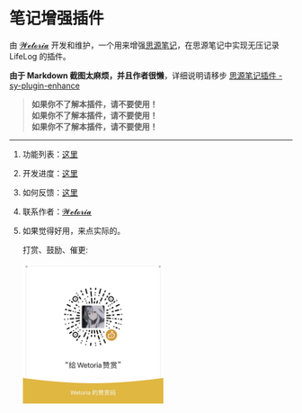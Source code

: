 
# 笔记增强插件

由 [𝓦𝓮𝓽𝓸𝓻𝓲𝓪](https://simplest-frontend.feishu.cn/docx/R1UxdUYPtoWVi2xapQXclJd2nUh#H5N9dK061o6R4sxUWTiccgvYnAc) 开发和维护，一个用来增强[思源笔记](https://b3log.org/siyuan/?utm_source=ld246.com)，在思源笔记中实现无压记录 LifeLog 的插件。


**由于 Markdown 截图太麻烦，并且作者很懒**，详细说明请移步 [思源笔记插件 - sy-plugin-enhance](https://simplest-frontend.feishu.cn/docx/B3NndXHi7oLLXJxnxQmcczRsnse)  


> **如果你不了解本插件，请不要使用！**  
> **如果你不了解本插件，请不要使用！**  
> **如果你不了解本插件，请不要使用！**  

---

1. 功能列表：[这里](https://simplest-frontend.feishu.cn/docx/B3NndXHi7oLLXJxnxQmcczRsnse#DLypdjoMYoYAmKx2bNQcMdwOnFg)

2. 开发进度：[这里](https://simplest-frontend.feishu.cn/docx/B3NndXHi7oLLXJxnxQmcczRsnse#DQpId7ZRso7mtXx9CXKcKioNnHe)

3. 如何反馈：[这里](https://simplest-frontend.feishu.cn/docx/B3NndXHi7oLLXJxnxQmcczRsnse#Ah7nd5EAxowrfUxKj1ucTAuUn6b)


4. 联系作者：[𝓦𝓮𝓽𝓸𝓻𝓲𝓪](https://simplest-frontend.feishu.cn/docx/R1UxdUYPtoWVi2xapQXclJd2nUh#H5N9dK061o6R4sxUWTiccgvYnAc)

5. 如果觉得好用，来点实际的。  

    打赏、鼓励、催更:
    <div align="left">
      <img src="./asset/praise.png" width="250" />
    </div>

